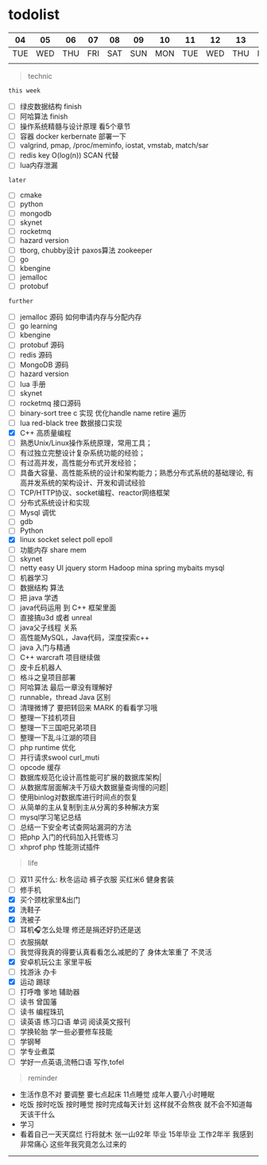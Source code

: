 # todolist

04 | 05 | 06 | 07 | 08 | 09 | 10 | 11 | 12 | 13 | 14 | 15 | 16 | 17 |
---|--- |--- |--- |--- |--- |--- |--- |--- |--- |--- |--- |--- |--- |
TUE|WED |THU |FRI |SAT |SUN |MON |TUE |WED |THU |FRI |SAT |SUN |MON |
   |    |    |    |    |    |    |    |    |    |    |    |    |    |

> technic

`this week`

- [ ] 绿皮数据结构 finish
- [ ] 阿哈算法 finish
- [ ] 操作系统精髓与设计原理 看5个章节
- [ ] 容器 docker kerbernate 部署一下
- [ ] valgrind, pmap, /proc/meminfo, iostat, vmstab, match/sar
- [ ] redis key O(log(n)) SCAN 代替
- [ ] lua内存泄漏

`later`

- [ ] cmake
- [ ] python
- [ ] mongodb
- [ ] skynet
- [ ] rocketmq
- [ ] hazard version
- [ ] tborg, chubby设计 paxos算法 zookeeper
- [ ] go
- [ ] kbengine
- [ ] jemalloc
- [ ] protobuf

`further`

- [ ] jemalloc 源码 如何申请内存与分配内存
- [ ] go learning
- [ ] kbengine
- [ ] protobuf 源码
- [ ] redis 源码
- [ ] MongoDB 源码
- [ ] hazard version
- [ ] lua 手册
- [ ] skynet
- [ ] rocketmq 接口源码
- [ ] binary-sort tree c 实现 优化handle name retire 遍历
- [ ] lua red-black tree 数据接口实现
- [x] C++ 高质量编程
- [ ] 熟悉Unix/Linux操作系统原理，常用工具；
- [ ] 有过独立完整设计复杂系统功能的经验；
- [ ] 有过高并发，高性能分布式开发经验；
- [ ] 具备大容量、高性能系统的设计和架构能力；熟悉分布式系统的基础理论, 有高并发系统的架构设计、开发和调试经验
- [ ] TCP/HTTP协议、socket编程、reactor网络框架
- [ ] 分布式系统设计和实现
- [ ] Mysql 调优
- [ ] gdb
- [ ] Python
- [x] linux socket select poll epoll
- [ ] 功能内存 share mem
- [ ] skynet
- [ ] netty easy UI jquery storm Hadoop mina spring mybaits mysql
- [ ] 机器学习
- [ ] 数据结构 算法
- [ ] 把 java 学透
- [ ] java代码运用 到 C++ 框架里面
- [ ] 直接搞u3d 或者 unreal
- [ ] java父子线程 关系
- [ ] 高性能MySQL，Java代码，深度探索c++
- [ ] java 入门与精通
- [ ] C++ warcraft 项目继续做
- [ ] 皮卡丘机器人
- [ ] 格斗之皇项目部署
- [ ] 阿哈算法 最后一章没有理解好
- [ ] runnable，thread Java 区别
- [ ] 清理微博了 要把转回来 MARK 的看看学习哦
- [ ] 整理一下挂机项目
- [ ] 整理一下三国吧兄弟项目
- [ ] 整理一下乱斗江湖的项目
- [ ] php runtime 优化
- [ ] 并行请求swool curl_muti
- [ ] opcode 缓存
- [ ] 数据库规范化设计高性能可扩展的数据库架构|
- [ ] 从数据库层面解决千万级大数据量查询慢的问题|
- [ ] 使用binlog对数据库进行时间点的恢复
- [ ] 从简单的主从复制到主从分离的多种解决方案
- [ ] mysql学习笔记总结
- [ ] 总结一下安全考试查网站漏洞的方法
- [ ] 把php 入门的代码加入托管练习
- [ ] xhprof php 性能测试插件

> life

- [ ] 双11 买什么: 秋冬运动 裤子衣服 买红米6 健身套装
- [ ] 修手机
- [x] 买个颈枕家里&出门
- [x] 洗鞋子
- [x] 洗被子
- [ ] 耳机🎧怎么处理 修还是捐还好扔还是送
- [ ] 衣服捐献
- [ ] 我觉得我真的得要认真看看怎么减肥的了 身体太笨重了 不灵活
- [x] 安卓机玩公主 家里平板
- [ ] 找游泳 办卡
- [x] 运动 踢球
- [ ] 打呼噜 爹地 辅助器
- [ ] 读书 曾国藩
- [ ] 读书 编程珠玑
- [ ] 读英语 练习口语 单词 阅读英文报刊
- [ ] 学换轮胎 学一些必要修车技能
- [ ] 学钢琴
- [ ] 学专业煮菜
- [ ] 学好一点英语,流畅口语 写作,tofel

> reminder

- 生活作息不对 要调整  要七点起床 11点睡觉 成年人要八小时睡眠
- 吃饭 按时吃饭 按时睡觉 按时完成每天计划 这样就不会熬夜 就不会不知道每天该干什么
- 学习
- 看着自己一天天腐烂 行将就木 张一山92年 毕业 15年毕业 工作2年半 我感到非常痛心 这些年我究竟怎么过来的

---
